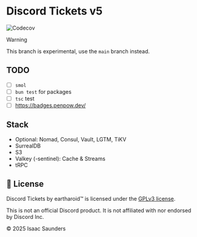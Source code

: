 # Discord Tickets v5

![Codecov](https://img.shields.io/codecov/c/github/discord-tickets/bot?flag=unit&style=flat&logo=codecov)


> [!WARNING]
> This branch is experimental, use the `main` branch instead.

## TODO

- [ ] `smol`
- [ ] `bun test` for packages
- [ ] `tsc` test
- [ ] <https://badges.penpow.dev/>

## Stack

- Optional: Nomad, Consul, Vault, LGTM, TiKV
- SurrealDB
- S3
- Valkey (-sentinel): Cache & Streams
- tRPC

## 🥱 License

Discord Tickets by eartharoid™️ is licensed under the [GPLv3 license](https://github.com/discord-tickets/bot/blob/main/LICENSE).

This is not an official Discord product. It is not affiliated with nor endorsed by Discord Inc.

© 2025 Isaac Saunders
